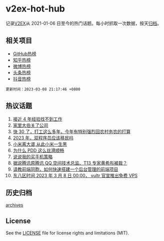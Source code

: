 # v2ex-hot-hub

 记录[V2EX](https://www.v2ex.com/)从 2021-01-06 日至今的热门话题。每小时抓取一次数据，按天[归档](archives)。
 
 ## 相关项目

- [GitHub热榜](https://github.com/lonnyzhang423/github-hot-hub)
- [知乎热榜](https://github.com/lonnyzhang423/zhihu-hot-hub)
- [微博热榜](https://github.com/lonnyzhang423/weibo-hot-hub)
- [头条热榜](https://github.com/lonnyzhang423/toutiao-hot-hub)
- [抖音热榜](https://github.com/lonnyzhang423/douyin-hot-hub)


 `更新时间：2023-03-08 21:17:46 +0800`

## 热议话题

1. [接近 4 年经验找不到工作](https://www.v2ex.com/t/922086)
1. [家里大伯关了公司](https://www.v2ex.com/t/922143)
1. [快 30 了，打工这么多年，今年有特别强烈回农村务农的打算](https://www.v2ex.com/t/922175)
1. [2023 年，双程序员应该移民吗](https://www.v2ex.com/t/922140)
1. [小米离大谱,从此小米一生黑](https://www.v2ex.com/t/922258)
1. [为什么 PDD 这么丝滑顺畅](https://www.v2ex.com/t/922033)
1. [说说我的买手机策略](https://www.v2ex.com/t/922236)
1. [据说腾讯原腾讯 QQ 空间技术总监、T13 专家黄希彤被裁？](https://www.v2ex.com/t/922097)
1. [请教前端同胞，如何快速搭建一个后台管理的前端项目](https://www.v2ex.com/t/922121)
1. [东八区时间 2023 年 3 月 8 日 00:00， vultr 官宣推出免费 VPS](https://www.v2ex.com/t/922075)

## 历史归档

[archives](archives)

## License

See the [LICENSE](LICENSE) file for license rights and limitations (MIT).
